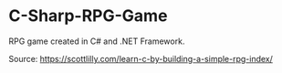 # C-Sharp-RPG-Game
RPG game created in C# and .NET Framework.

Source: https://scottlilly.com/learn-c-by-building-a-simple-rpg-index/
